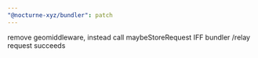 ```yaml
---
"@nocturne-xyz/bundler": patch
---
```


remove geomiddleware, instead call maybeStoreRequest IFF bundler /relay request succeeds
